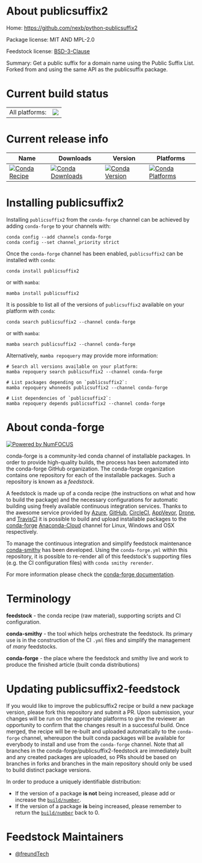 About publicsuffix2
===================

Home: https://github.com/nexb/python-publicsuffix2

Package license: MIT AND MPL-2.0

Feedstock license: [BSD-3-Clause](https://github.com/conda-forge/publicsuffix2-feedstock/blob/main/LICENSE.txt)

Summary: Get a public suffix for a domain name using the Public Suffix List. Forked from and using the same API as the publicsuffix package.

Current build status
====================


<table><tr><td>All platforms:</td>
    <td>
      <a href="https://dev.azure.com/conda-forge/feedstock-builds/_build/latest?definitionId=16888&branchName=main">
        <img src="https://dev.azure.com/conda-forge/feedstock-builds/_apis/build/status/publicsuffix2-feedstock?branchName=main">
      </a>
    </td>
  </tr>
</table>

Current release info
====================

| Name | Downloads | Version | Platforms |
| --- | --- | --- | --- |
| [![Conda Recipe](https://img.shields.io/badge/recipe-publicsuffix2-green.svg)](https://anaconda.org/conda-forge/publicsuffix2) | [![Conda Downloads](https://img.shields.io/conda/dn/conda-forge/publicsuffix2.svg)](https://anaconda.org/conda-forge/publicsuffix2) | [![Conda Version](https://img.shields.io/conda/vn/conda-forge/publicsuffix2.svg)](https://anaconda.org/conda-forge/publicsuffix2) | [![Conda Platforms](https://img.shields.io/conda/pn/conda-forge/publicsuffix2.svg)](https://anaconda.org/conda-forge/publicsuffix2) |

Installing publicsuffix2
========================

Installing `publicsuffix2` from the `conda-forge` channel can be achieved by adding `conda-forge` to your channels with:

```
conda config --add channels conda-forge
conda config --set channel_priority strict
```

Once the `conda-forge` channel has been enabled, `publicsuffix2` can be installed with `conda`:

```
conda install publicsuffix2
```

or with `mamba`:

```
mamba install publicsuffix2
```

It is possible to list all of the versions of `publicsuffix2` available on your platform with `conda`:

```
conda search publicsuffix2 --channel conda-forge
```

or with `mamba`:

```
mamba search publicsuffix2 --channel conda-forge
```

Alternatively, `mamba repoquery` may provide more information:

```
# Search all versions available on your platform:
mamba repoquery search publicsuffix2 --channel conda-forge

# List packages depending on `publicsuffix2`:
mamba repoquery whoneeds publicsuffix2 --channel conda-forge

# List dependencies of `publicsuffix2`:
mamba repoquery depends publicsuffix2 --channel conda-forge
```


About conda-forge
=================

[![Powered by
NumFOCUS](https://img.shields.io/badge/powered%20by-NumFOCUS-orange.svg?style=flat&colorA=E1523D&colorB=007D8A)](https://numfocus.org)

conda-forge is a community-led conda channel of installable packages.
In order to provide high-quality builds, the process has been automated into the
conda-forge GitHub organization. The conda-forge organization contains one repository
for each of the installable packages. Such a repository is known as a *feedstock*.

A feedstock is made up of a conda recipe (the instructions on what and how to build
the package) and the necessary configurations for automatic building using freely
available continuous integration services. Thanks to the awesome service provided by
[Azure](https://azure.microsoft.com/en-us/services/devops/), [GitHub](https://github.com/),
[CircleCI](https://circleci.com/), [AppVeyor](https://www.appveyor.com/),
[Drone](https://cloud.drone.io/welcome), and [TravisCI](https://travis-ci.com/)
it is possible to build and upload installable packages to the
[conda-forge](https://anaconda.org/conda-forge) [Anaconda-Cloud](https://anaconda.org/)
channel for Linux, Windows and OSX respectively.

To manage the continuous integration and simplify feedstock maintenance
[conda-smithy](https://github.com/conda-forge/conda-smithy) has been developed.
Using the ``conda-forge.yml`` within this repository, it is possible to re-render all of
this feedstock's supporting files (e.g. the CI configuration files) with ``conda smithy rerender``.

For more information please check the [conda-forge documentation](https://conda-forge.org/docs/).

Terminology
===========

**feedstock** - the conda recipe (raw material), supporting scripts and CI configuration.

**conda-smithy** - the tool which helps orchestrate the feedstock.
                   Its primary use is in the construction of the CI ``.yml`` files
                   and simplify the management of *many* feedstocks.

**conda-forge** - the place where the feedstock and smithy live and work to
                  produce the finished article (built conda distributions)


Updating publicsuffix2-feedstock
================================

If you would like to improve the publicsuffix2 recipe or build a new
package version, please fork this repository and submit a PR. Upon submission,
your changes will be run on the appropriate platforms to give the reviewer an
opportunity to confirm that the changes result in a successful build. Once
merged, the recipe will be re-built and uploaded automatically to the
`conda-forge` channel, whereupon the built conda packages will be available for
everybody to install and use from the `conda-forge` channel.
Note that all branches in the conda-forge/publicsuffix2-feedstock are
immediately built and any created packages are uploaded, so PRs should be based
on branches in forks and branches in the main repository should only be used to
build distinct package versions.

In order to produce a uniquely identifiable distribution:
 * If the version of a package **is not** being increased, please add or increase
   the [``build/number``](https://docs.conda.io/projects/conda-build/en/latest/resources/define-metadata.html#build-number-and-string).
 * If the version of a package **is** being increased, please remember to return
   the [``build/number``](https://docs.conda.io/projects/conda-build/en/latest/resources/define-metadata.html#build-number-and-string)
   back to 0.

Feedstock Maintainers
=====================

* [@freundTech](https://github.com/freundTech/)


